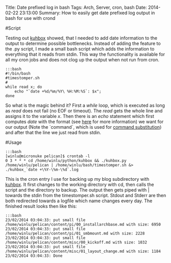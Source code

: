 Title: Date prefixed log in bash
Tags: Arch, Server, cron, bash
Date: 2014-02-22 23:13:00
Summary: How to easily get date prefixed log output in bash for use with crond

#Script

Testing out [kuhbox](/tag/kuhbox.html) showed, that I needed to add date information to the output to determine possible bottlenecks. Instead of adding the feature to the .py script, I made a small bash script which adds the information to everything that it reads from stdin. This way the functionality is available for all my cron jobs and does not clog up the output when not run from cron.

    :::bash
    #!/bin/bash
    #timestomper.sh
    #
    while read x; do
        echo "`date +%d/%m/%Y\ %H:%M:%S`: $x";
    done
    


So what is the magic behind it? First a *while* loop, which is executed as long as *read* does not fail (no EOF or timeout). The *read* gets the whole line and assigns it to the variable *x*. Then there is an *echo* statement which first computes *date* with the format (see [here](http://unixhelp.ed.ac.uk/CGI/man-cgi?date) for more information) we want for our output (Note the \`command\`, which is used for [command substitution](http://tldp.org/LDP/abs/html/commandsub.html)) and after that the line we just read from stdin.

#Usage

    :::bash
    [winlu@micronuke pelican]$ crontab -l
    0 3 * * * cd /home/winlu/python/kuhbox && ./kuhbox.py /home/winlu/pelican | /home/winlu/bash/timestomper.sh &> ./kuhbox_`date +\%Y-\%m-\%d`.log

This is the cron entry I use for backing up my blog subdirectory with [kuhbox](/tag/kuhbox.html). It first changes to the working directory with cd, then calls the script and the directory to backup. The output then gets piped with | towards the stdin from the timestomper.sh script. Stdout and Stderr are then both redirected towards a logfile which name changes every day. The finished result looks then like this:

    :::bash
    23/02/2014 03:04:33: put small file /home/winlu/pelican/content/pi/00_installarchbase.md with size: 6950
    23/02/2014 03:04:33: put small file /home/winlu/pelican/content/pi/01_smbmount.md with size: 2228
    23/02/2014 03:04:33: put small file /home/winlu/pelican/content/misc/00_kickoff.md with size: 1032
    23/02/2014 03:04:33: put small file /home/winlu/pelican/content/misc/01_layout_change.md with size: 1184
    23/02/2014 03:04:33: Done
    
